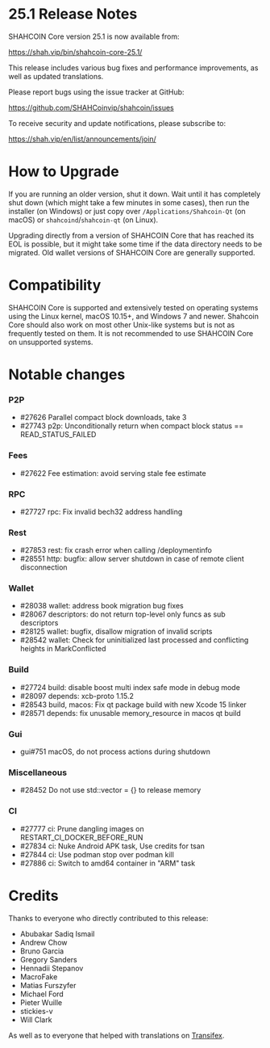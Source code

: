 25.1 Release Notes
==================

SHAHCOIN Core version 25.1 is now available from:

  <https://shah.vip/bin/shahcoin-core-25.1/>

This release includes various bug fixes and performance
improvements, as well as updated translations.

Please report bugs using the issue tracker at GitHub:

  <https://github.com/SHAHCoinvip/shahcoin/issues>

To receive security and update notifications, please subscribe to:

  <https://shah.vip/en/list/announcements/join/>

How to Upgrade
==============

If you are running an older version, shut it down. Wait until it has completely
shut down (which might take a few minutes in some cases), then run the
installer (on Windows) or just copy over `/Applications/Shahcoin-Qt` (on macOS)
or `shahcoind`/`shahcoin-qt` (on Linux).

Upgrading directly from a version of SHAHCOIN Core that has reached its EOL is
possible, but it might take some time if the data directory needs to be migrated. Old
wallet versions of SHAHCOIN Core are generally supported.

Compatibility
==============

SHAHCOIN Core is supported and extensively tested on operating systems
using the Linux kernel, macOS 10.15+, and Windows 7 and newer.  Shahcoin
Core should also work on most other Unix-like systems but is not as
frequently tested on them.  It is not recommended to use SHAHCOIN Core on
unsupported systems.

Notable changes
===============

### P2P

- #27626 Parallel compact block downloads, take 3
- #27743 p2p: Unconditionally return when compact block status == READ_STATUS_FAILED

### Fees

- #27622 Fee estimation: avoid serving stale fee estimate

### RPC

- #27727 rpc: Fix invalid bech32 address handling

### Rest

- #27853 rest: fix crash error when calling /deploymentinfo
- #28551 http: bugfix: allow server shutdown in case of remote client disconnection

### Wallet

- #28038 wallet: address book migration bug fixes
- #28067 descriptors: do not return top-level only funcs as sub descriptors
- #28125 wallet: bugfix, disallow migration of invalid scripts
- #28542 wallet: Check for uninitialized last processed and conflicting heights in MarkConflicted

### Build

- #27724 build: disable boost multi index safe mode in debug mode
- #28097 depends: xcb-proto 1.15.2
- #28543 build, macos: Fix qt package build with new Xcode 15 linker
- #28571 depends: fix unusable memory_resource in macos qt build

### Gui

- gui#751 macOS, do not process actions during shutdown

### Miscellaneous

- #28452 Do not use std::vector = {} to release memory

### CI

- #27777 ci: Prune dangling images on RESTART_CI_DOCKER_BEFORE_RUN
- #27834 ci: Nuke Android APK task, Use credits for tsan
- #27844 ci: Use podman stop over podman kill
- #27886 ci: Switch to amd64 container in "ARM" task

Credits
=======

Thanks to everyone who directly contributed to this release:

- Abubakar Sadiq Ismail
- Andrew Chow
- Bruno Garcia
- Gregory Sanders
- Hennadii Stepanov
- MacroFake
- Matias Furszyfer
- Michael Ford
- Pieter Wuille
- stickies-v
- Will Clark

As well as to everyone that helped with translations on
[Transifex](https://www.transifex.com/shahcoin/shahcoin/).
